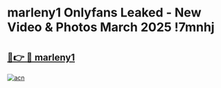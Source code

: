 # marleny1 Onlyfans Leaked - New Video & Photos March 2025 !7mnhj

# <h2><a href="https://bztoag.iuczelnia.edu.pl?title=marleny1&ref=7mnhj">🔗👉 🔴 marleny1</a></h2>

[![acn](https://github.com/user-attachments/assets/0f9c940e-d8b0-45ae-aac7-cd30a18b3e1c)](https://bztoag.iuczelnia.edu.pl?title=marleny1&ref=7mnhj)

